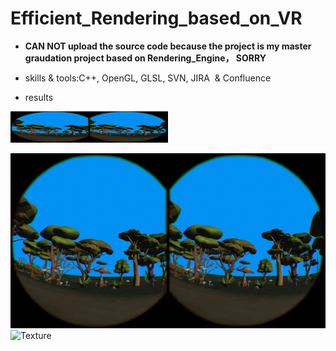 # Efficient_Rendering_based_on_VR

* **CAN NOT upload the source code because the project is my master graudation project based on Rendering_Engine， SORRY**

* skills & tools:C++, OpenGL, GLSL, SVN, JIRA  & Confluence

* results

<img src="https://github.com/FrankBATMAN/Efficient_Rendering_based_on_VR/blob/master/stereo_rendering.png" width="50%" height="50" />

![stereo_rendering](https://github.com/FrankBATMAN/Efficient_Rendering_based_on_VR/blob/master/stereo_rendering.png)
![Texture](https://github.com/FrankBATMAN/Rendering-Engine-Master-Period-/blob/master/Robot_With_Texture_Loading.bmp)
